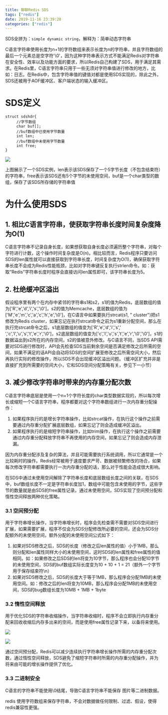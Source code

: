 ```yaml
---
title: 聊聊Redis SDS
tags: ["redis"]
date: 2019-11-16 23:39:28
categories: ["redis"]
---
```


SDS全拼为：`simple dynamic string`，解释为：简单动态字符串

​    C语言字符串使用长度为n+1的字符数组来表示长度为n的字符串，并且字符数组的最后一个元素总是空字符'\0'，因为这种字符串表示方式不能满足Redis对字符串在安全性、效率以及功能方面的要求，所以Redis自己构建了SDS，用于满足其需求。在Redis里，C语言字符串只用于一些无须对字符串值进行修改的地方，比如：日志。在Redis中，包含字符串值的键值对都是使用SDS实现的，除此之外，SDS还被用于AOF缓冲区、客户端状态的输入缓冲区。

<!--more-->

# SDS定义

```
struct sdshdr{
     //字节数组
     char buf[]; 
     //buf数组中已使用字节数量
     int len;
     //buf数组中未使用字节数量
     int free;
}
```

![](../../../%E6%88%91%E7%9A%84%E5%9D%9A%E6%9E%9C%E4%BA%91/Typro%20%E6%96%87%E6%A1%A3%E5%BA%93/%E5%9B%BE%E7%89%87/20200313213825.png)

​    上图展示了一个SDS实例，len表示该SDS保存了一个5字节长度（不包含结束符）的字符串，free表示该SDS还有5个字节的未使用空间，buf是一个char类型的数组，保存了该SDS所存储的字符串值

# **为什么使用SDS**

## **1. 相比C语言字符串，使获取字符串长度时间复杂度降为O(1)**

​    C语言字符串不记录自身长度，如果想获取自身长度必须遍历整个字符串，对每个字符进行计数，这个操作时间复杂度是O(n)。相比较而言，Redis程序只要访问SDS的len属性就可以直接获取到字符串长度，时间复杂度为O(1)，确保获取字符串长度不会成为Redis性能瓶颈，比如对字符串键反复执行strlen命令。如：获取“Redis”字符串长度时程序会直接访问len属性即可，该字符串长度为5。

##  **2. 杜绝缓冲区溢出**

​    假设程序里有两个在内存中紧邻的字符串s1和s2，s1的值为Redis，底层数组的值为['R','e','d','i','s','\0']，s2的值为Memcache，底层数组的值为['M','e','m','c','a','c','h','e','\0']，在C语言中如果要执行strcat(s1, " cluster")把s1修改为Redis cluster，如果忘记在执行strcat命令之前为s1重新分配空间，那么在执行完strcat命令之后，s1底层数组的值变为['R','e','d','i','s',' ','c','l','u','s','t','e','r','\0']，s2底层数组的值变为['c','l','u','s','t','e','r','\0','\0']，s1的数据溢出到s2所在的内存空间，s2的值被意外修改。与C语言不同，当SDS API需要对SDS进行修改时，API会先检查SDS当前剩余空间是否满足修改之后所需的空间，如果不满足的话API会自动将SDS的空间扩展至修改之后所需空间大小，然后再执行实际的修改操作，所以SDS不会出现缓冲区溢出问题。（缓冲区扩充并非是直接扩充到所需要的空间大小，它和SDS空间分配策略有关，参见下一小节）

## **3. 减少修改字符串时带来的内存重分配次数**

​    C语言字符串底层是使用一个n+1个字符长度的char类型数据实现的，所以每次增长或缩短一个C语言字符串，程序都要对这个字符串数组进行一次内存重分配操作：

1. 如果程序执行的是增长字符串操作，比如strcat操作，在执行这个操作之前需要通过内存重分配扩展底层数组，如果忘记了则会造成缓冲区溢出。
2. 如果程序执行的是缩短字符串操作，比如trim操作，在执行这个操作之前需要通过内存重分配释放字符串不再使用的内存空间，如果忘记了则会造成内存泄漏。

​            因为内存重分配涉及复杂的算法，并且可能需要执行系统调用，所以它通常是一个比较耗时的操作。Redis经常被用于速度要求严苛、数据被频繁修改的场合，如果每次修改字符串都需要执行一次内存重分配的话，那么对于性能会造成很大影响。

​            在SDS中通过未使用空间解除了字符串长度和底层数组长度之间的关联，在SDS中，buf数组长度不一定是字符串长度加1，数组中可能包含未使用的字节，这些字节的数量就是由SDS的free属性记录。通过未使用空间，SDS实现了空间预分配和惰性空间释放两种优化策略。

###  **3.1 空间预分配**

​    用于字符串增长操作，当字符串增长时，程序会先检查需不需要对SDS空间进行扩展，如果需要扩展，程序不仅会为SDS分配修改所必要的空间，还会为SDS分配额外的未使用空间，额外分配的未使用空间公式如下：

1. 如果对SDS修改之后，SDS的长度（修改之后len属性的值）小于1MB，那么则分配和len属性同样大小的未使用空间，这时SDS的len属性和free属性的值相同。如：如果修改之后SDS的len将变为10字节，那么程序也会分配10字节的未使用空间，SDS的buf数组实际长度变为10 + 10 + 1 = 21（额外一个字节用于保存结束符\n）
2. 如果对SDS修改之后，SDS的长度大于等于1MB，那么程序会分配1MB的未使用空间。如：修改之后的len将变为10MB，那么程序会分配1MB的未使用空间，SDS的bug数组长度为10MB + 1MB + 1byte

### **3.2 惰性空间释放**

​    用于优化SDS的字符串收缩操作，当字符串收缩时，程序不会立即执行内存重分配来回收收缩后内存多出来的空间，而是使用free属性记录下来，以备将来使用。

![](../../../%E6%88%91%E7%9A%84%E5%9D%9A%E6%9E%9C%E4%BA%91/Typro%20%E6%96%87%E6%A1%A3%E5%BA%93/%E5%9B%BE%E7%89%87/20200313213934.png)

![](../../../%E6%88%91%E7%9A%84%E5%9D%9A%E6%9E%9C%E4%BA%91/Typro%20%E6%96%87%E6%A1%A3%E5%BA%93/%E5%9B%BE%E7%89%87/20200313213920.png)

​    通过空间预分配，Redis可以减少连续执行字符串增长操作所需的内存重分配次数，通过惰性空间释放，SDS避免了缩短字符串时所需的内存重分配操作，并为将来由可能的增长操作提供了优化。

### 3.3 二进制安全

C语言的字符串不能使用\0结尾，导致C语言字符串不能保存 图片等二进制数据。

redis 使用字符数组来保存字符串，不会对数据做任何限制、过滤、假设，使得redis兼容性更强。